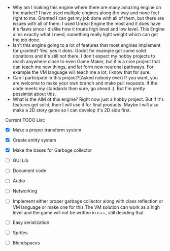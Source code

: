  - Why am I making this engine where there are many amazing engine on the market?
	I have used multiple engines along the way and none feel right to me. Granted I can get my job done with all of them, but there are issues with all of them. I used Unreal Engine the most and it does have it's flaws since I dislike how it treats high level and low level. This Engine aims exactly what I need, something really light weight which can get the job done. 
- Isn't this engine going to a lot of features that most engines implement for granted?
	Yes, yes it does. Godot for example got some solid donations and it's still not there. I don't expect my hobby projects to reach anywhere close to even Game Maker, but it is a nice project that can teach me new things, and let form new neuronal pathways. For example the VM language will teach me a lot, I know that for sure.
- Can I participate in this project?(Asked nobody ever)
If you want, you are welcome to make your own branch and make pull requests. If the code meets my standards then sure, go ahead :). But I'm pretty pessimist about this.
- What is the AIM of this engine?
Right now just a hobby project. But if it's features get solid, then I will use it for final products. Maybe I will also make a 2D story game so I can develop it's 2D side first.

Current TODO List:
 - [x] Make a proper transform system
 - [x] Create entity system
 - [x] Make the bases for Garbage collector
 - [ ] GUI Lib
 - [ ] Document code
 - [ ] Audio
 - [ ] Networking
 - [ ] Implement either proper garbage collector along with class reflection or VM language or make one for this
The VM solution can work as a high level and the game will not be written in c++, still deciding that
 - [ ] Easy serialization
 - [ ] Sprites
 - [ ] Blendspaces

